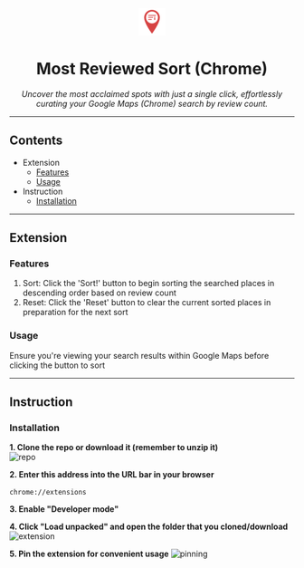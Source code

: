 <p align="center">
  <img src="img/icon48.png" alt="Most Reviewed Sort Logo" width="48"/>
</p>
<h1 align="center">Most Reviewed Sort (Chrome)</h1>

<p align="center">
  <em>Uncover the most acclaimed spots with just a single click, effortlessly curating your Google Maps (Chrome) search by review count.</em>
</p>

---

## Contents
- Extension
    - [Features](#features)
    - [Usage](#usage)
- Instruction
    - [Installation](#installation)

---

## Extension
### Features
1. Sort: Click the 'Sort!' button to begin sorting the searched places in descending order based on review count   
2. Reset: Click the 'Reset' button to clear the current sorted places in preparation for the next sort 

### Usage
Ensure you're viewing your search results within Google Maps before clicking the button to sort

---

## Instruction
### Installation
**1. Clone the repo or download it (remember to unzip it)**  
![repo](https://github.com/user-attachments/assets/7cfcb249-bb31-4751-aa88-6d867e743280)

**2. Enter this address into the URL bar in your browser**
```
chrome://extensions
```

**3. Enable "Developer mode"**

**4. Click "Load unpacked" and open the folder that you cloned/download**  
![extension](https://github.com/user-attachments/assets/7c2a0a38-44eb-4b19-87b5-09ffb9ca48e9)

**5. Pin the extension for convenient usage**
![pinning](https://github.com/user-attachments/assets/53c08394-1c34-4031-974b-d190366291e4)




